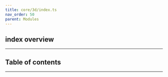```yaml
---
title: core/3d/index.ts
nav_order: 50
parent: Modules
---
```


## index overview

---

<h2 class="text-delta">Table of contents</h2>

---
